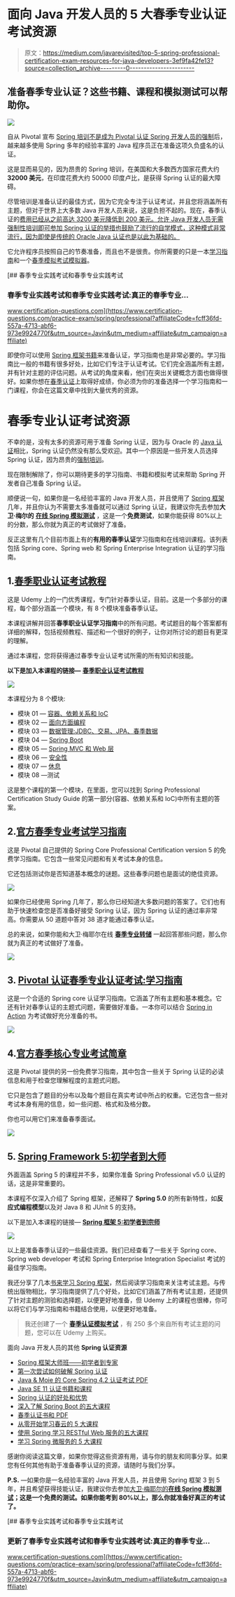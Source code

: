 # 面向 Java 开发人员的 5 大春季专业认证考试资源

> 原文：<https://medium.com/javarevisited/top-5-spring-professional-certification-exam-resources-for-java-developers-3ef9fa42fe13?source=collection_archive---------0----------------------->

## 准备春季专业认证？这些书籍、课程和模拟测试可以帮助你。

[![](img/f6493387c512de3f20d2d34fbd6d614f.png)](https://click.linksynergy.com/deeplink?id=JVFxdTr9V80&mid=39197&murl=https%3A%2F%2Fwww.udemy.com%2Fcourse%2Fspring-certified-tutorial%2F)

自从 Pivotal 宣布 [Spring 培训不是成为 Pivotal 认证 Spring 开发人员的强制](http://www.java67.com/2017/06/is-it-possible-to-take-spring-certification-without-training.html)后，越来越多使用 Spring 多年的经验丰富的 Java 程序员正在准备这项久负盛名的认证。

这是显而易见的，因为昂贵的 Spring 培训，在美国和大多数西方国家花费大约 **32000 美元**，在印度花费大约 50000 印度卢比，是获得 Spring 认证的最大障碍。

尽管培训是准备认证的最佳方式，因为它完全专注于认证考试，并且您将涵盖所有主题，但对于世界上大多数 Java 开发人员来说，这是负担不起的。现在，春季认证的[费用已经从之前高达 3200 美元降低到 200 美元。允许 Java 开发人员无需强制性培训即可参加 Spring 认证的举措也鼓励了流行的自学模式，这种模式非常流行，因为即使是传统的 Oracle Java 认证也是以此为基础的。](http://javarevisited.blogspot.sg/2017/06/what-is-cost-of-spring-framework-certification-training-India-USA.html)

它允许程序员按照自己的节奏准备，而且也不是很贵。你所需要的只是一本[学习指南](http://javarevisited.blogspot.sg/2017/06/2-books-to-prepare-for-spring-certification-exam.html#axzz4jK9IIH4S)和一个[春季模拟考试模拟器](https://www.certification-questions.com/practice-exam/spring/professional?affiliateCode=fcff36fd-557a-4713-abf6-973e9924770f&utm_source=Javin&utm_medium=affiliate&utm_campaign=affiliate)。

[](https://www.certification-questions.com/practice-exam/spring/professional?affiliateCode=fcff36fd-557a-4713-abf6-973e9924770f&utm_source=Javin&utm_medium=affiliate&utm_campaign=affiliate) [## 春季专业实践考试和春季专业实践考试

### 春季专业实践考试和春季专业实践考试:真正的春季专业…

www.certification-questions.com](https://www.certification-questions.com/practice-exam/spring/professional?affiliateCode=fcff36fd-557a-4713-abf6-973e9924770f&utm_source=Javin&utm_medium=affiliate&utm_campaign=affiliate) 

即使你可以使用 [Spring 框架书籍](http://javarevisited.blogspot.sg/2013/03/5-good-books-to-learn-spring-framework-mvc-java-programmer.html)来准备认证，学习指南也是非常必要的。学习指南比一般的书籍有很多好处，比如它们专注于认证考试。它们完全涵盖所有主题，并有针对主题的评估问题。从考试的角度来看，他们在突出关键概念方面也做得很好。如果你想在[春季认证](https://javarevisited.blogspot.com/2018/08/how-to-crack-spring-core-professional-certification-exam-java-latest.html#axzz5j90KOik7)上取得好成绩，你必须为你的准备选择一个学习指南和一门课程，你会在这篇文章中找到大量优秀的资源。

# 春季专业认证考试资源

不幸的是，没有太多的资源可用于准备 Spring 认证，因为与 Oracle 的 [Java 认证](/javarevisited/my-favorite-books-and-courses-to-pass-java-se-8-certification-ocajp-8-and-ocpjp-8-b657a195aa07)相比，Spring 认证仍然没有那么受欢迎。其中一个原因是一些开发人员选择 Spring 认证，因为昂贵的[强制培训](http://javarevisited.blogspot.sg/2017/05/can-you-take-spring-certification-without-training-course.html)。

现在限制解除了，你可以期待更多的学习指南、书籍和模拟考试来帮助 Spring 开发者自己准备 Spring 认证。

顺便说一句，如果你是一名经验丰富的 Java 开发人员，并且使用了 [Spring 框架](/javarevisited/10-advanced-spring-boot-courses-for-experienced-java-developers-5e57606816bd?source=collection_home---4------0-----------------------)几年，并且你认为不需要太多准备就可以通过 Spring 认证，我建议你先去参加**大卫·梅尔的** [**在线 Spring 模拟测试**](https://www.certification-questions.com/practice-exam/vmware/edu-1202?affiliateCode=fcff36fd-557a-4713-abf6-973e9924770f&utm_source=Javin&utm_medium=affiliate&utm_campaign=affiliate) ，这是一个**免费测试**，如果你能获得 80%以上的分数，那么你就为真正的考试做好了准备。

反正这里有几个目前市面上有的**有用的春季认证**学习指南和在线培训课程。该列表包括 Spring core、Spring web 和 Spring Enterprise Integration 认证的学习指南。

## 1.[春季职业认证考试教程](https://click.linksynergy.com/deeplink?id=JVFxdTr9V80&mid=39197&murl=https%3A%2F%2Fwww.udemy.com%2Fcourse%2Fspring-certified-tutorial%2F)

这是 Udemy 上的一门优秀课程，专门针对春季认证，目前。这是一个多部分的课程，每个部分涵盖一个模块，有 8 个模块准备春季认证。

本课程讲解并回答**春季职业认证学习指南**中的所有问题。考试题目的每个答案都有详细的解释，包括视频教程、描述和一个很好的例子，让你对所讨论的题目有更深的理解。

通过本课程，您将获得通过春季专业认证考试所需的所有知识和技能。

**以下是加入本课程的链接—** [**春季职业认证考试教程**](https://click.linksynergy.com/deeplink?id=JVFxdTr9V80&mid=39197&murl=https%3A%2F%2Fwww.udemy.com%2Fcourse%2Fspring-certified-tutorial%2F)

[![](img/dbe24fa27c5300cd101115e50f4273c5.png)](https://click.linksynergy.com/deeplink?id=JVFxdTr9V80&mid=39197&murl=https%3A%2F%2Fwww.udemy.com%2Fcourse%2Fspring-certified-tutorial%2F)

本课程分为 8 个模块:

*   模块 01 — [容器、依赖关系和 IoC](https://click.linksynergy.com/deeplink?id=JVFxdTr9V80&mid=39197&murl=https%3A%2F%2Fwww.udemy.com%2Fcourse%2Fspring-certified-tutorial%2F)
*   模块 02 — [面向方面编程](https://click.linksynergy.com/deeplink?id=JVFxdTr9V80&mid=39197&murl=https%3A%2F%2Fwww.udemy.com%2Fcourse%2Fspring-professional-certification-exam-tutorial-module-02%2F)
*   模块 03 — [数据管理:JDBC、交易、JPA、春季数据](https://click.linksynergy.com/deeplink?id=JVFxdTr9V80&mid=39197&murl=https%3A%2F%2Fwww.udemy.com%2Fcourse%2Fspring-professional-certification-exam-tutorial-module-03%2F)
*   模块 04 — [Spring Boot](https://click.linksynergy.com/deeplink?id=JVFxdTr9V80&mid=39197&murl=https%3A%2F%2Fwww.udemy.com%2Fcourse%2Fspring-professional-certification-exam-tutorial-module-04-spring-boot%2F)
*   模块 05 — [Spring MVC 和 Web 层](https://click.linksynergy.com/deeplink?id=JVFxdTr9V80&mid=39197&murl=https%3A%2F%2Fwww.udemy.com%2Fcourse%2Fspring-professional-certification-exam-tutorial-module-05%2F)
*   模块 06 — [安全性](https://click.linksynergy.com/deeplink?id=JVFxdTr9V80&mid=39197&murl=https%3A%2F%2Fwww.udemy.com%2Fcourse%2Fspring-professional-certification-exam-tutorial-module-06%2F)
*   模块 07 — [休息](https://click.linksynergy.com/deeplink?id=JVFxdTr9V80&mid=39197&murl=https%3A%2F%2Fwww.udemy.com%2Fcourse%2Fspring-professional-certification-exam-tutorial-module-07%2F)
*   模块 08 —测试

这是整个课程的第一个模块，在里面，您可以找到 Spring Professional Certification Study Guide 的第一部分(容器、依赖关系和 IoC)中所有主题的答案。

## 2.[官方春季专业考试学习指南](https://d1fto35gcfffzn.cloudfront.net/academy/Spring-Professional-Certification-Study-Guide.pdf)

这是 Pivotal 自己提供的 Spring Core Professional Certification version 5 的免费学习指南。它包含一些常见问题和有关考试本身的信息。

它还包括测试你是否知道基本概念的谜题。这些春季问题也是面试的绝佳资源。

[![](img/e851c691c00b674a6bf4a2c5702247bf.png)](https://www.java67.com/2017/07/3-spring-certification-books-best-of.html)

如果你已经使用 Spring 几年了，那么你已经知道大多数问题的答案了。它们也有助于快速检查您是否准备好接受 Spring 认证，因为 Spring 认证的通过率非常高。你需要从 50 道题中答对 38 道才能通过春季认证。

总的来说，如果你能和大卫·梅耶尔在线 [**春季专业转储**](https://www.certification-questions.com/practice-exam/spring/professional?affiliateCode=fcff36fd-557a-4713-abf6-973e9924770f&utm_source=Javin&utm_medium=affiliate&utm_campaign=affiliate) 一起回答那些问题，那么你就为真正的考试做好了准备。

[![](img/31a42d757e62e8695a17d5d45cce572d.png)](https://www.certification-questions.com/practice-exam/spring/professional?affiliateCode=fcff36fd-557a-4713-abf6-973e9924770f&utm_source=Javin&utm_medium=affiliate&utm_campaign=affiliate)

## 3. [Pivotal 认证春季专业认证考试:学习指南](https://www.amazon.com/Pivotal-Certified-Professional-Spring-Developer/dp/1484208129?tag=javamysqlanta-20)

这是一个合适的 Spring core 认证学习指南。它涵盖了所有主题和基本概念。它还有针对春季认证的主题式问题，需要做好准备。一本你可以结合 [Spring in Action](https://www.amazon.com/Spring-Action-Craig-Walls/dp/1617294942?tag=javamysqlanta-20) 为考试做好充分准备的书。

[![](img/1480bc0b41bbdd4a2cacd2e0037b1b7b.png)](https://www.amazon.com/Pivotal-Certified-Professional-Spring-Developer/dp/1484208129?tag=javamysqlanta-20)

## 4.[官方春季核心专业考试简章](https://d1fto35gcfffzn.cloudfront.net/training/exam-briefs/Pivotal_ExamBrief_SpringProfessional.pdf)

这是 Pivotal 提供的另一份免费学习指南，其中包含一些关于 Spring 认证的必读信息和用于检查您理解程度的主题式问题。

它只是包含了题目的分布以及每个题目在真实考试中所占的权重。它还包含一些对考试本身有用的信息，如一些问题、格式和及格分数。

你也可以用它们来准备春季面试。

[![](img/e3475781ae202d4bbbc85d582e1dd22e.png)](https://medium.com/javarevisited/10-free-spring-boot-tutorials-and-courses-for-java-developers-53dfe084587e?source=collection_home---4------7-----------------------)

## 5. [Spring Framework 5:初学者到大师](https://click.linksynergy.com/fs-bin/click?id=JVFxdTr9V80&subid=0&offerid=323058.1&type=10&tmpid=14538&RD_PARM1=https%3A%2F%2Fwww.udemy.com%2Fspring-framework-5-beginner-to-guru%2F)

外面涵盖 Spring 5 的课程并不多，如果你准备 Spring Professional v5.0 认证的话，这是非常重要的。

本课程不仅深入介绍了 Spring 框架，还解释了 **Spring 5.0** 的所有新特性，如**反应式编程模型**以及对 Java 8 和 JUnit 5 的支持。

以下是加入本课程的链接— [**Spring 框架 5:初学者到宗师**](https://click.linksynergy.com/fs-bin/click?id=JVFxdTr9V80&subid=0&offerid=323058.1&type=10&tmpid=14538&RD_PARM1=https%3A%2F%2Fwww.udemy.com%2Fspring-framework-5-beginner-to-guru%2F)

[![](img/1f0560b7f287d1435137eb44285c892d.png)](https://click.linksynergy.com/fs-bin/click?id=JVFxdTr9V80&subid=0&offerid=323058.1&type=10&tmpid=14538&RD_PARM1=https%3A%2F%2Fwww.udemy.com%2Fspring-framework-5-beginner-to-guru%2F)

以上是准备春季认证的一些最佳资源。我们已经查看了一些关于 Spring core、Spring web developer 考试和 Spring Enterprise Integration Specialist 考试的最佳学习指南。

我还分享了几本[书来学习 Spring 框架](http://www.java67.com/2016/12/5-spring-framework-books-for-java-programmers.html)，然后阅读学习指南来关注考试主题。与传统出版物相比，学习指南提供了几个好处，比如它们涵盖了所有考试主题，还提供了针对主题的测验和选择题，以便更好地准备，但 Udemy 上的课程也很棒，你可以将它们与学习指南和书籍结合使用，以便更好地准备。

> 我还创建了一个 [**春季认证模拟考试**](https://www.udemy.com/course/spring-professional-practice-test-questions-vmware-edu-certification/?referralCode=7419B0A2C8AB79F0520E) ，有 250 多个来自所有考试主题的问题，您可以在 Udemy 上购买。

面向 Java 开发人员的其他 **Spring 认证资源**

*   [Spring 框架大师班——初学者到专家](https://click.linksynergy.com/deeplink?id=JVFxdTr9V80&mid=39197&murl=https%3A%2F%2Fwww.udemy.com%2Fcourse%2Fspring-tutorial-for-beginners%2F)
*   [第一次尝试如何破解 Spring 认证](https://javarevisited.blogspot.com/2018/08/how-to-crack-spring-core-professional-certification-exam-java-latest.html#axzz5j90KOik7)
*   [Java & Moie 的 Core Spring 4.2 认证考试 PDF](http://javaetmoi.com/wp-content/uploads/2016/01/spring-certification-4_2-mock-exam-antoine.pdf)
*   [Java SE 11 认证书籍和课程](https://javarevisited.blogspot.com/2019/10/top-5-books-courses-to-crack-oracles-java-se-11-certification-OCAJP11.html)
*   [Spring 认证的好处和优势](https://javarevisited.blogspot.com/2017/07/does-spring-certification-help-in-job-and-career.html)
*   [深入了解 Spring Boot 的五大课程](https://hackernoon.com/top-5-online-courses-to-learn-spring-boot-in-2019-c2fd7a0282c2)
*   [春季认证书和 PDF](http://javarevisited.blogspot.sg/2017/06/2-books-to-prepare-for-spring-certification-exam.html)
*   [从零开始学习春云的 5 大课程](https://javarevisited.blogspot.com/2018/04/top-5-spring-cloud-courses-for-java.html#axzz5eGLL7VBt)
*   [使用 Spring 学习 RESTful Web 服务的五大课程](https://javarevisited.blogspot.com/2018/02/top-5-restful-web-services-with-spring-courses-for-experienced-java-programmers.html)
*   [学习 Spring 微服务的 5 大课程](https://javarevisited.blogspot.com/2018/02/top-5-spring-microservices-courses-with-spring-boot-and-spring-cloud.html)

感谢你阅读这篇文章，如果你觉得这些资源有用，请与你的朋友和同事分享。如果您有任何其他有助于准备春季认证的资源，请随时与我们分享。

**P.S.** —如果你是一名经验丰富的 Java 开发人员，并且使用 Spring 框架 3 到 5 年，并且希望获得技能认证，我建议你去参加[大卫·梅耶尔的**在线 Spring 模拟测试**](https://www.certification-questions.com/practice-exam/spring/professional?affiliateCode=fcff36fd-557a-4713-abf6-973e9924770f&utm_source=Javin&utm_medium=affiliate&utm_campaign=affiliate)**；这是一个免费的测试。如果你能考到 80%以上，那么你就准备好真正的考试了。**

[](https://www.certification-questions.com/practice-exam/spring/professional?affiliateCode=fcff36fd-557a-4713-abf6-973e9924770f&utm_source=Javin&utm_medium=affiliate&utm_campaign=affiliate) [## 春季专业实践考试和春季专业实践考试

### 更新了春季专业实践考试和春季专业实践考试:真正的春季专业…

www.certification-questions.com](https://www.certification-questions.com/practice-exam/spring/professional?affiliateCode=fcff36fd-557a-4713-abf6-973e9924770f&utm_source=Javin&utm_medium=affiliate&utm_campaign=affiliate)